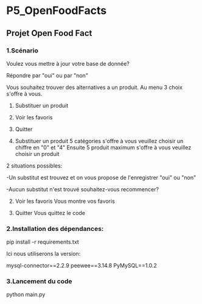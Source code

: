 # P5_OpenFoodFacts

## Projet Open Food Fact

### 1.Scénario

Voulez vous mettre à jour votre base de donnée? 

Répondre par "oui" ou par "non"

Vous souhaitez trouver des alternatives a un produit.
Au menu 3 choix s'offre à vous.

1) Substituer un produit
2) Voir les favoris
3) Quitter

1) Substituer un produit
5 catégories s'offre à vous veuillez choisir un chiffre en "0" et "4"
Ensuite 5 produit maximum s'offre à vous veuillez choisir un produit

2 situations possibles:

-Un substitut est trouvez et on vous propose de l'enregistrer "oui" ou "non"

-Aucun substitut n'est trouvé souhaitez-vous recommencer?

2) Voir les favoris
Vous montre vos favoris

3) Quitter
Vous quittez le code

### 2.Installation des dépendances:

pip install -r requirements.txt

Ici nous utiliserons la version: 

mysql-connector==2.2.9
peewee==3.14.8
PyMySQL==1.0.2

### 3.Lancement du code

python main.py
